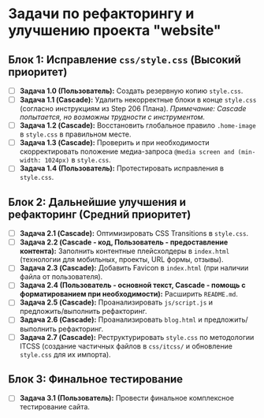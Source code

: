 # Задачи по рефакторингу и улучшению проекта "website"

## Блок 1: Исправление `css/style.css` (Высокий приоритет)

- [ ] **Задача 1.0 (Пользователь):** Создать резервную копию `style.css`.
- [ ] **Задача 1.1 (Cascade):** Удалить некорректные блоки в конце `style.css` (согласно инструкциям из Step 206 Плана). *Примечание: Cascade попытается, но возможны трудности с инструментом.*
- [ ] **Задача 1.2 (Cascade):** Восстановить глобальное правило `.home-image` в `style.css` в правильном месте.
- [ ] **Задача 1.3 (Cascade):** Проверить и при необходимости скорректировать положение медиа-запроса `@media screen and (min-width: 1024px)` в `style.css`.
- [ ] **Задача 1.4 (Пользователь):** Протестировать исправления в `style.css`.

## Блок 2: Дальнейшие улучшения и рефакторинг (Средний приоритет)

- [ ] **Задача 2.1 (Cascade):** Оптимизировать CSS Transitions в `style.css`.
- [ ] **Задача 2.2 (Cascade - код, Пользователь - предоставление контента):** Заполнить контентные плейсхолдеры в `index.html` (технологии для мобильных, проекты, URL формы, отзывы).
- [ ] **Задача 2.3 (Cascade):** Добавить Favicon в `index.html` (при наличии файла от пользователя).
- [ ] **Задача 2.4 (Пользователь - основной текст, Cascade - помощь с форматированием при необходимости):** Расширить `README.md`.
- [ ] **Задача 2.5 (Cascade):** Проанализировать `js/script.js` и предложить/выполнить рефакторинг.
- [ ] **Задача 2.6 (Cascade):** Проанализировать `blog.html` и предложить/выполнить рефакторинг.
- [ ] **Задача 2.7 (Cascade):** Реструктурировать `style.css` по методологии ITCSS (создание частичных файлов в `css/itcss/` и обновление `style.css` для их импорта).

## Блок 3: Финальное тестирование

- [ ] **Задача 3.1 (Пользователь):** Провести финальное комплексное тестирование сайта.
